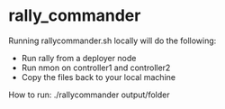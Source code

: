 # rally_commander
Running rallycommander.sh locally will do the following:
- Run rally from a deployer node
- Run nmon on controller1 and controller2
- Copy the files back to your local machine

How to run:
./rallycommander output/folder
